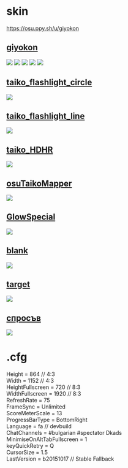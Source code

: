 # skin
https://osu.ppy.sh/u/giyokon

## [giyokon](https://giyokon.s-ul.eu/PhGw7YGU)
![](https://i.imgur.com/6khf3PD.png)
![](https://i.imgur.com/VyDaJLV.png)
![](https://i.imgur.com/MCfGXbp.png)
![](https://i.imgur.com/2ciJ3MT.png)
![](https://i.imgur.com/Rjp3N21.png)

## [taiko_flashlight_circle](https://giyokon.s-ul.eu/h8UeEV92)
![](https://i.imgur.com/xFyfyMp.png)

## [taiko_flashlight_line](https://giyokon.s-ul.eu/ATCHfvaY)
![](https://i.imgur.com/rdLargt.png)

## [taiko_HDHR](https://giyokon.s-ul.eu/f98GEXvb)
![](https://i.imgur.com/0g1ZrXK.png)

## [osuTaikoMapper](https://giyokon.s-ul.eu/9Fr0BLxx)
![](https://i.imgur.com/mOAQxyg.png)

## [GlowSpecial](https://giyokon.s-ul.eu/ENob3VK0)
![](https://i.imgur.com/HnpWfro.png)

## [blank](https://giyokon.s-ul.eu/OFPUzARr)
![](https://i.imgur.com/UPnsWGf.png)

## [target](https://giyokon.s-ul.eu/3ctNf0nk)
![](https://i.imgur.com/UTYSqk6.png)

## [спросъв](https://giyokon.s-ul.eu/sujhnTIc)
![](https://i.imgur.com/B6O71Gh.png)

# .cfg
Height = 864 // 4:3 <br />
Width = 1152 // 4:3 <br />
HeightFullscreen = 720 // 8:3 <br />
WidthFullscreen = 1920 // 8:3 <br />
RefreshRate = 75 <br />
FrameSync = Unlimited <br />
ScoreMeterScale = 13 <br />
ProgressBarType = BottomRight <br />
Language = fa // devbuild <br />
ChatChannels = #bulgarian #spectator Dkads <br />
MinimiseOnAltTabFullscreen = 1 <br />
keyQuickRetry = Q <br />
CursorSize = 1.5 <br />
LastVersion = b20151017 // Stable Fallback
